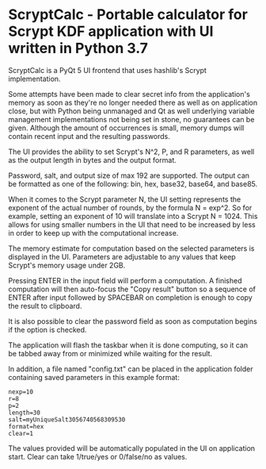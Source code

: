 # ScryptCalc - Portable calculator for Scrypt KDF application with UI written in Python 3.7

ScryptCalc is a PyQt 5 UI frontend that uses hashlib's Scrypt implementation.

Some attempts have been made to clear secret info from the application's memory as soon as they're no longer needed there as well as on application close, but with Python being unmanaged and Qt as well underlying variable management implementations not being set in stone, no guarantees can be given. Although the amount of occurrences is small, memory dumps will contain recent input and the resulting passwords.

The UI provides the ability to set Scrypt's N^2, P, and R parameters, as well as the output length in bytes and the output format.

Password, salt, and output size of max 192 are supported. The output can be formatted as one of the following: bin, hex, base32, base64, and base85.

When it comes to the Scrypt parameter N, the UI setting represents the exponent of the actual number of rounds, by the formula N = exp^2. So for example, setting an exponent of 10 will translate into a Scrypt N = 1024. This allows for using smaller numbers in the UI that need to be increased by less in order to keep up with the computational increase.

The memory estimate for computation based on the selected parameters is displayed in the UI. Parameters are adjustable to any values that keep Scrypt's memory usage under 2GB.

Pressing ENTER in the input field will perform a computation. A finished computation will then auto-focus the "Copy result" button so a sequence of ENTER after input followed by SPACEBAR on completion is enough to copy the result to clipboard.

It is also possible to clear the password field as soon as computation begins if the option is checked.

The application will flash the taskbar when it is done computing, so it can be tabbed away from or minimized while waiting for the result.

In addition, a file named "config.txt" can be placed in the application folder containing saved parameters in this example format:

```
nexp=10
r=8
p=2
length=30
salt=myUniqueSalt3056740568309530
format=hex
clear=1
```

The values provided will be automatically populated in the UI on application start. Clear can take 1/true/yes or 0/false/no as values.
